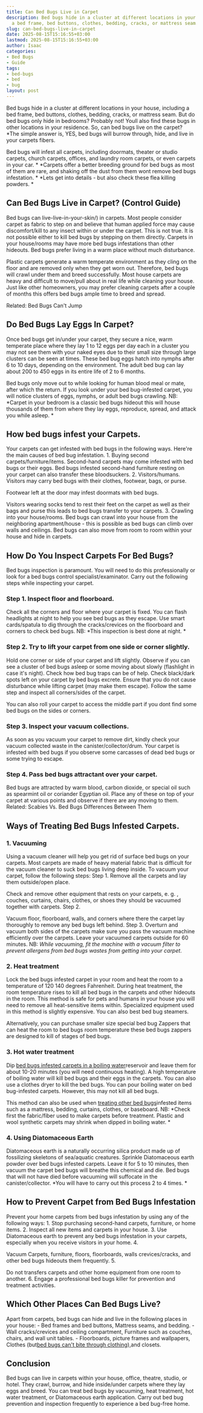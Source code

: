 ```yaml
---
title: Can Bed Bugs Live in Carpet
description: Bed bugs hide in a cluster at different locations in your house, including
  a bed frame, bed buttons, clothes, bedding, cracks, or mattress seam.
slug: can-bed-bugs-live-in-carpet
date: 2025-08-15T15:16:55+03:00
lastmod: 2025-08-15T15:16:55+03:00
author: Isaac
categories:
- Bed Bugs
- Guide
tags:
- bed-bugs
- bed
- bug
layout: post
---
```

Bed bugs hide in a cluster at different locations in your house, including a bed frame, bed buttons, clothes, bedding, cracks, or mattress seam. But do bed bugs only hide in bedrooms? Probably not! Youll also find these bugs in other locations in your residence. So, can bed bugs live on the carpet? *The simple answer is, YES, bed bugs will burrow through, hide, and live in your carpets fibers.

Bed bugs will infest all carpets, including doormats, theater or studio carpets, church carpets, offices, and laundry room carpets, or even carpets in your car. * *Carpets offer a better breeding ground for bed bugs as most of them are rare, and shaking off the dust from them wont remove bed bugs infestation. * *Lets get into details - but also check these flea killing powders. *

##  Can Bed Bugs Live in Carpet? (Control Guide)

Bed bugs can live-live-in-your-skin/) in carpets. Most people consider carpet as fabric to step on and believe that human applied force may cause discomfort/kill to any insect within or under the carpet. This is not true. It is not possible either to kill bed bugs by stepping on them directly. Carpets in your house/rooms may have more bed bugs infestations than other hideouts. Bed bugs prefer living in a warm place without much disturbance.

Plastic carpets generate a warm temperate environment as they cling on the floor and are removed only when they get worn out. Therefore, bed bugs will crawl under them and breed successfully. Most house carpets are heavy and difficult to move/pull about in real life while cleaning your house. Just like other homeowners, you may prefer cleaning carpets after a couple of months this offers bed bugs ample time to breed and spread.

Related: Bed Bugs Can't Jump

##  Do Bed Bugs Lay Eggs In Carpet?

Once bed bugs get in/under your carpet, they secure a nice, warm temperate place where they lay 1 to 12 eggs per day each in a cluster you may not see them with your naked eyes due to their small size through large clusters can be seen at times. These bed bug eggs hatch into nymphs after 6 to 10 days, depending on the environment. The adult bed bug can lay about 200 to 450 eggs in its entire life of 2 to 6 months.

Bed bugs only move out to while looking for human blood meal or mate, after which the return. If you look under your bed bug-infested carpet, you will notice clusters of eggs, nymphs, or adult bed bugs crawling. NB: *Carpet in your bedroom is a classic bed bugs hideout this will house thousands of them from where they lay eggs, reproduce, spread, and attack you while asleep. *

##  How bed bugs infest your Carpets.

Your carpets can get infested with bed bugs in the following ways. Here're the main causes of bed bug infestation. 1. Buying second carpets/furniture/items. Second-hand carpets may come infested with bed bugs or their eggs. Bed bugs infested second-hand furniture resting on your carpet can also transfer these bloodsuckers. 2. Visitors/humans. Visitors may carry bed bugs with their clothes, footwear, bags, or purse.

Footwear left at the door may infest doormats with bed bugs.

Visitors wearing socks tend to rest their feet on the carpet as well as their bags and purse this leads to bed bugs transfer to your carpets. 3. Crawling into your house/rooms. Bed bugs can crawl into your house from the neighboring apartment/house - this is possible as bed bugs can climb over walls and ceilings. Bed bugs can also move from room to room within your house and hide in carpets.

##  How Do You Inspect Carpets For Bed Bugs?

Bed bugs inspection is paramount. You will need to do this professionally or look for a bed bugs control specialist/examinator. Carry out the following steps while inspecting your carpet.

###  Step 1. Inspect floor and floorboard.

Check all the corners and floor where your carpet is fixed. You can flash headlights at night to help you see bed bugs as they escape. Use smart cards/spatula to dig through the cracks/crevices on the floorboard and corners to check bed bugs. NB: *This inspection is best done at night. *

###  Step 2. Try to lift your carpet from one side or corner slightly.

Hold one corner or side of your carpet and lift slightly. Observe if you can see a cluster of bed bugs asleep or some moving about slowly (flashlight in case it's night). Check how bed bug traps can be of help. Check black/dark spots left on your carpet by bed bugs excrete. Ensure that you do not cause disturbance while lifting carpet (may make them escape). Follow the same step and inspect all corners/sides of the carpet.

You can also roll your carpet to access the middle part if you dont find some bed bugs on the sides or corners.

###  Step 3. Inspect your vacuum collections.

As soon as you vacuum your carpet to remove dirt, kindly check your vacuum collected waste in the canister/collector/drum. Your carpet is infested with bed bugs if you observe some carcasses of dead bed bugs or some trying to escape.

###  Step 4. Pass bed bugs attractant over your carpet.

Bed bugs are attracted by warm blood, carbon dioxide, or special oil such as spearmint oil or coriander Egyptian oil. Place any of these on top of your carpet at various points and observe if there are any moving to them. Related: Scabies Vs. Bed Bugs Differences Between Them

##  Ways of Treating Bed Bugs Infested Carpets.

###  1. Vacuuming

Using a vacuum cleaner will help you get rid of surface bed bugs on your carpets. Most carpets are made of heavy material fabric that is difficult for the vacuum cleaner to suck bed bugs living deep inside. To vacuum your carpet, follow the following steps: Step 1. Remove all the carpets and lay them outside/open place.

Check and remove other equipment that rests on your carpets, e. g. , couches, curtains, chairs, clothes, or shoes they should be vacuumed together with carpets. Step 2.

Vacuum floor, floorboard, walls, and corners where there the carpet lay thoroughly to remove any bed bugs left behind. Step 3. Overturn and vacuum both sides of the carpets make sure you pass the vacuum machine efficiently over the carpets. Leave your vacuumed carpets outside for 60 minutes. NB: *While vacuuming, fit the machine with a vacuum filter to prevent allergens from bed bugs wastes from getting into your carpet*.

###  2. Heat treatment

Lock the bed bugs infested carpet in your room and heat the room to a temperature of 120 140 degrees Fahrenheit. During heat treatment, the room temperature rises to kill all bed bugs in the carpets and other hideouts in the room. This method is safe for pets and humans in your house you will need to remove all heat-sensitive items within. Specialized equipment used in this method is slightly expensive. You can also best bed bug steamers.

Alternatively, you can purchase smaller size special bed bug Zappers that can heat the room to bed bugs room temperature these bed bugs zappers are designed to kill of stages of bed bugs.

###  3. Hot water treatment

Dip [bed bugs infested carpets in a boiling water](https://pestpolicy.com/can-bed-bugs-survive-in-water/)reservoir and leave them for about 10-20 minutes (you will need continuous heating). A high temperature of boiling water will kill bed bugs and their eggs in the carpets. You can also use a clothes dryer to kill the bed bugs. You can pour boiling water on bed bug-infested carpets. However, this may not kill all bed bugs.

This method can also be used when [treating other bed bugs](https://pestpolicy.com/can-bed-bugs-get-in-your-hair/)infested items such as a mattress, bedding, curtains, clothes, or baseboard. NB: *Check first the fabric/fiber used to make carpets before treatment. Plastic and wool synthetic carpets may shrink when dipped in boiling water. *

###  4. Using Diatomaceous Earth

Diatomaceous earth is a naturally occurring silica product made up of fossilizing skeletons of sea/aquatic creatures. Sprinkle Diatomaceous earth powder over bed bugs infested carpets. Leave it for 5 to 10 minutes, then vacuum the carpet bed bugs will breathe this chemical and die. Bed bugs that will not have died before vacuuming will suffocate in the canister/collector. *You will have to carry out this process 2 to 4 times. *

##  How to Prevent Carpet from Bed Bugs Infestation

Prevent your home carpets from bed bugs infestation by using any of the following ways: 1. Stop purchasing second-hand carpets, furniture, or home items. 2. Inspect all new items and carpets in your house. 3. Use Diatomaceous earth to prevent any bed bugs infestation in your carpets, especially when you receive visitors in your home. 4.

Vacuum Carpets, furniture, floors, floorboards, walls crevices/cracks, and other bed bugs hideouts them frequently. 5.

Do not transfers carpets and other home equipment from one room to another. 6. Engage a professional bed bugs killer for prevention and treatment activities.

##  Which Other Places Can Bed Bugs Live?

Apart from carpets, bed bugs can hide and live in the following places in your house: - Bed frames and bed buttons, Mattress seams, and bedding. - Wall cracks/crevices and ceiling compartment, Furniture such as couches, chairs, and wall unit tables. - Floorboards, picture frames and wallpapers, Clothes (but[bed bugs can't bite through clothing](https://pestpolicy.com/can-bed-bugs-bite-through-clothing/)),and closets.

##  Conclusion

Bed bugs can live in carpets within your house, office, theatre, studio, or hotel. They crawl, burrow, and hide inside/under carpets where they lay eggs and breed. You can treat bed bugs by vacuuming, heat treatment, hot water treatment, or Diatomaceous earth application. Carry out bed bug prevention and inspection frequently to experience a bed bug-free home.
